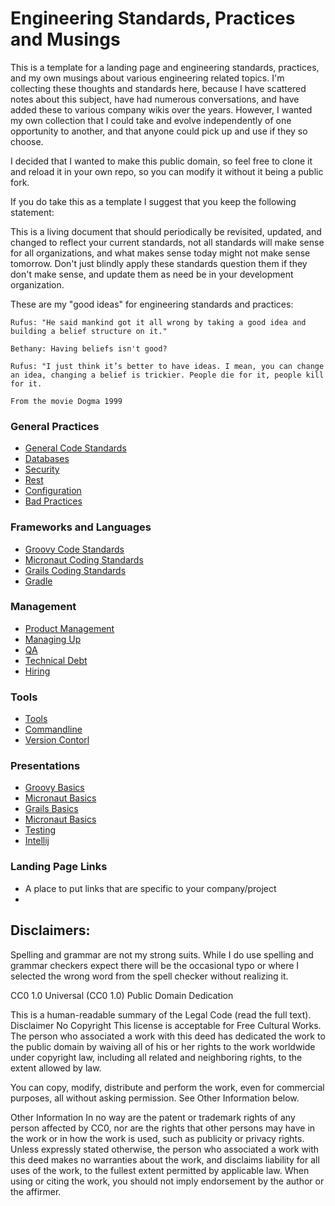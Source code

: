 # Engineering Standards, Practices and Musings

This is a  template for a landing page and engineering standards, practices, and my own musings about various engineering related topics.
I'm collecting these thoughts and standards here, because I have scattered notes about this subject, have had numerous conversations,
and have added these to various company wikis over the years. However, I wanted my own collection that I could take and evolve independently 
of one opportunity to another, and that anyone could pick up and use if they so choose.

I decided that I wanted to make this public domain, so feel free to clone it and reload it in your own repo, so you can modify it without it being a public fork.

If you do take this as a template I suggest that you keep the following statement:

This is a living document that should periodically be revisited, updated, and changed to reflect your current standards, not all 
standards will make sense for all organizations, and what makes sense today might not make sense tomorrow. Don't just blindly apply these
standards question them if they don't make sense, and update them as need be in your development organization.


These are my "good ideas" for engineering standards and practices:

    Rufus: "He said mankind got it all wrong by taking a good idea and building a belief structure on it."
    
    Bethany: Having beliefs isn't good?
    
    Rufus: "I just think it’s better to have ideas. I mean, you can change an idea, changing a belief is trickier. People die for it, people kill for it.
    
    From the movie Dogma 1999



### General Practices
* [General Code Standards](./General_Practices/General_Code_Standards.MD)
* [Databases](./General_Practices/Databases.MD)
* [Security](./General_Practices/Security.MD)
* [Rest](./General_Practices/REST.MD)
* [Configuration](./General_Practices/Configuration.MD)
* [Bad Practices](./General_Practices/Bad_Practices.MD)

### Frameworks and Languages
* [Groovy Code Standards](./Frameworks_and_Languages/Groovy_Code_Standards.MD)
* [Micronaut Coding Standards](./Frameworks_and_Languages/Micronaut_Code_Standards.MD)
* [Grails Coding Standards](./Frameworks_and_Languages/Grails_Code_Standards.MD)
* [Gradle](./Frameworks_and_Languages/Gradle.MD)

### Management
* [Product Management](./Management/Product_Management.MD)
* [Managing Up](./Management/Managing_Up.MD)
* [QA](./Management/QA.MD)
* [Technical Debt](./Management/Technical_Debt.MD)
* [Hiring](./Management/Hiring.MD)

### Tools
* [Tools](./Tools/Tools.MD)
* [Commandline](./Tools/Commandline.MD)
* [Version Contorl](./Tools/Version_Control.MD)



### Presentations
* [Groovy Basics](./Presentations/Groovy_Basics.MD)
* [Micronaut Basics](./Presentations/Micronaut_Basics.MD)
* [Grails Basics](./Presentations/Grails_Basics.MD)
* [Micronaut Basics](./Presentations/Micronaut_Basics.MD)
* [Testing](./Presentations/Testing.MD)
* [Intellij](./Presentations/Intellij.MD)

### Landing Page Links
* A place to put links that are specific to your company/project 
* []()


## Disclaimers: 
Spelling and grammar are not my strong suits. While I do use spelling and grammar checkers expect there will be the occasional typo
or where I selected the wrong word from the spell checker without realizing it.

CC0 1.0 Universal (CC0 1.0)
Public Domain Dedication

This is a human-readable summary of the Legal Code (read the full text).
Disclaimer
No Copyright
 This license is acceptable for Free Cultural Works.
The person who associated a work with this deed has dedicated the work to the public domain by waiving all of his or her rights to the work worldwide under copyright law, including all related and neighboring rights, to the extent allowed by law.

You can copy, modify, distribute and perform the work, even for commercial purposes, all without asking permission. See Other Information below.

Other Information
In no way are the patent or trademark rights of any person affected by CC0, nor are the rights that other persons may have in the work or in how the work is used, such as publicity or privacy rights.
Unless expressly stated otherwise, the person who associated a work with this deed makes no warranties about the work, and disclaims liability for all uses of the work, to the fullest extent permitted by applicable law.
When using or citing the work, you should not imply endorsement by the author or the affirmer.
